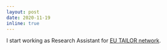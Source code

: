 ```yaml
---
layout: post
date: 2020-11-19
inline: true
---
```


I start working as Research Assistant for [EU TAILOR network](https://tailor-network.eu/).
